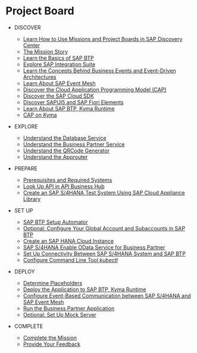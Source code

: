 # Project Board

<!-- disco-toc-start -->

- DISCOVER
  - [Learn How to Use Missions and Project Boards in SAP Discovery Center](./discover/how-to-use-missions/README.md)
  - [The Mission Story](discover/business-story/README.md)
  - [Learn the Basics of SAP BTP](discover/btp-basics/README.md)
  - [Explore SAP Integration Suite](./discover/sap-integration-suite/README.md)
  - [Learn the Concepts Behind Business Events and Event-Driven Architectures](./discover/event-driven-architecture/README.md)
  - [Learn About SAP Event Mesh](./discover/sap-event-mesh/README.md)
  - [Discover the Cloud Application Programming Model (CAP)](./discover/discover-cap/README.md)
  - [Discover the SAP Cloud SDK](./discover/discover-sap-cloud-sdk/README.md)
  - [Discover SAPUI5 and SAP Fiori Elements](./discover/ui5-fiori-elements-business-app-studio-launchpad/README.md)
  - [Learn About SAP BTP, Kyma Runtime](discover/kyma-basics/README.md)
  - [CAP on Kyma](discover/cap-on-kyma/README.md)
  
- EXPLORE
  - [Understand the Database Service](explore/db-service/README.md)
  - [Understand the Business Partner Service](explore/bp-service/README.md)
  - [Understand the QRCode Generator](explore/qrcodegenerator/README.md)
  - [Understand the Approuter](explore/approuter/README.md)
  
- PREPARE
  - [Prerequisites and Required Systems](prepare/prerequisites/README.md)
  - [Look Up API in API Business Hub](prepare/explore-apis-and-events/README.md)
  - [Create an SAP S/4HANA Test System Using SAP Cloud Appliance Library](prepare/cal/README.md)
  
- SET UP
  - [SAP BTP Setup Automator](set%20up/btp-setup-automator/README.md)
  - [Optional: Configure Your Global Account and Subaccounts in SAP BTP](set%20up/configure-account/README.md)
  - [Create an SAP HANA Cloud Instance](set%20up/hana/README.md)
  - [SAP S/4HANA Enable OData Service for Business Partner](set%20up/s4h-setup/README.md)
  - [Set Up Connectivity Between SAP S/4HANA System and SAP BTP](set%20up/connectivity/README.md)
  - [Configure Command Line Tool *kubectl*](set%20up/kubeconfig-setup/README.md)
  
- DEPLOY
  - [Determine Placeholders](deploy/prepare-deployment/README.md)
  - [Deploy the Application to SAP BTP, Kyma Runtime](deploy/deploy/README.md)
  - [Configure Event-Based Communication between SAP S/4HANA and SAP Event Mesh](deploy/configure-channel/README.md)
  - [Run the Business Partner Application](deploy/run-the-scenario/README.md)
  - [Optional: Set Up Mock Server](deploy/setup-mock/README.md)
  
- COMPLETE
  - [Complete the Mission](complete/complete-mission/README.md)
  - [Provide Your Feedback](complete/give-feedback/README.md)

<!-- disco-toc-end -->
